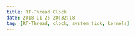 ```yaml
---
title: RT-Thread Clock
date: 2018-11-25 20:32:18
tag: [RT-Thread, clock, system tick, kernels]
---
```

